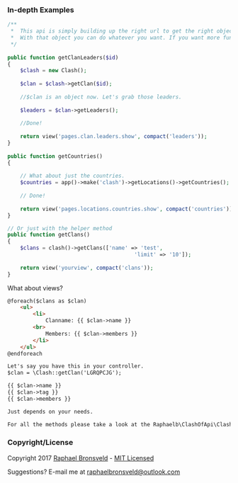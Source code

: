 ### In-depth Examples
```php 
/**
 *  This api is simply building up the right url to get the right object.
 *  With that object you can do whatever you want. If you want more functionality please contact me.
 */
 
public function getClanLeaders($id)
{
    $clash = new Clash();
    
    $clan = $clash->getClan($id);
    
    //$clan is an object now. Let's grab those leaders.
    
    $leaders = $clan->getLeaders();
    
    //Done!
    
    return view('pages.clan.leaders.show', compact('leaders'));
}
 
public function getCountries()
{
    
    // What about just the countries.
    $countries = app()->make('clash')->getLocations()->getCountries();
    
    // Done!
    
    return view('pages.locations.countries.show', compact('countries'));
}

// Or just with the helper method
public function getClans()
{
    $clans = clash()->getClans(['name' => 'test',
                                        'limit' => '10']);
    
    return view('yourview', compact('clans'));
}
```

What about views?

```html
@foreach($clans as $clan)
    <ul>
        <li>
            Clanname: {{ $clan->name }}
        <br>
            Members: {{ $clan->members }}
        </li>
    </ul>
@endforeach

Let's say you have this in your controller.
$clan = \Clash::getClan('LGRQPCJG');

{{ $clan->name }}
{{ $clan->tag }}
{{ $clan->members }}

Just depends on your needs.

For all the methods please take a look at the Raphaelb\ClashOfApi\Clash class.
```

### Copyright/License
Copyright 2017 [Raphael Bronsveld](https://github.com/RaphaelBronsveld) - [MIT Licensed](http://RaphaelBronsveld.mit-license.org) 

Suggestions? E-mail me at <raphaelbronsveld@outlook.com>